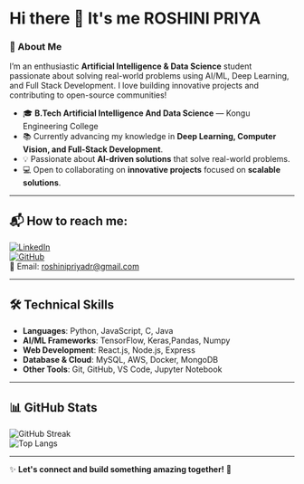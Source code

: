 # Hi there 👋 It's me **ROSHINI PRIYA**  
### 🚀 About Me  
I’m an enthusiastic **Artificial Intelligence & Data Science** student passionate about solving real-world problems using AI/ML, Deep Learning, and Full Stack Development. I love building innovative projects and contributing to open-source communities!  
- 🎓 **B.Tech Artificial Intelligence And Data Science** — Kongu Engineering College  
- 📚 Currently advancing my knowledge in **Deep Learning, Computer Vision, and Full-Stack Development**.  
- 💡 Passionate about **AI-driven solutions** that solve real-world problems.  
- 💻 Open to collaborating on **innovative projects** focused on **scalable solutions**.  
---

## 📬 How to reach me:  
[![LinkedIn](https://img.shields.io/badge/LinkedIn-0077B5?style=for-the-badge&logo=linkedin&logoColor=white)](https://www.linkedin.com/in/roshini-priya-518573259)  
[![GitHub](https://img.shields.io/badge/GitHub-100000?style=for-the-badge&logo=github&logoColor=white)](https://github.com/roshi45)  
📧 Email: [roshinipriyadr@gmail.com](mailto:roshinipriyadr@gmail.com)  

---

## 🛠 Technical Skills  
- **Languages**: Python, JavaScript, C, Java 
- **AI/ML Frameworks**: TensorFlow, Keras,Pandas, Numpy   
- **Web Development**: React.js, Node.js, Express 
- **Database & Cloud**: MySQL, AWS, Docker, MongoDB   
- **Other Tools**: Git, GitHub, VS Code, Jupyter Notebook  

---


## 📊 GitHub Stats  
![GitHub Streak](https://github-readme-streak-stats.herokuapp.com/?user=roshi45&theme=radical&hide_border=true)  
![Top Langs](https://github-readme-stats.vercel.app/api/top-langs/?username=roshi45&layout=compact&theme=radical)  

---
✨ **Let's connect and build something amazing together!** 🚀 
